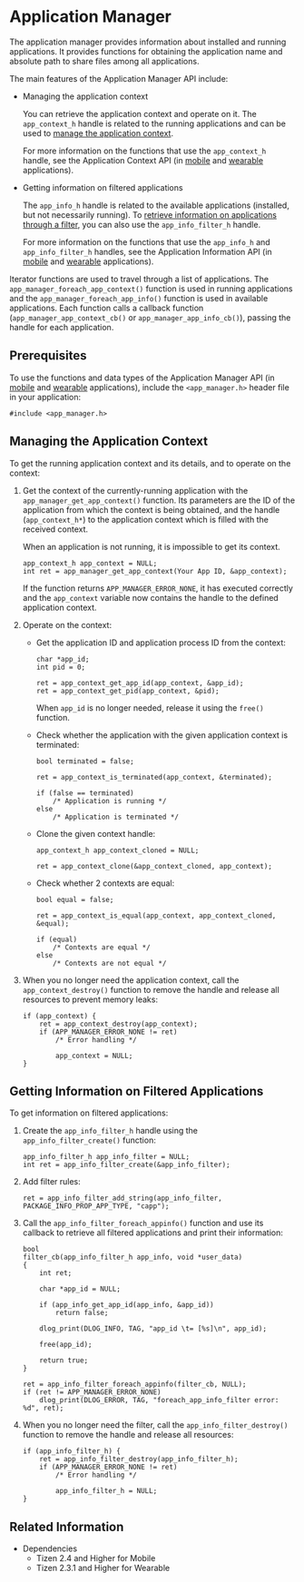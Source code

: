 # Application Manager


The application manager provides information about installed and running applications. It provides functions for obtaining the application name and absolute path to share files among all applications.

The main features of the Application Manager API include:

- Managing the application context

  You can retrieve the application context and operate on it. The `app_context_h` handle is related to the running applications and can be used to [manage the application context](#manage_context).

  For more information on the functions that use the `app_context_h` handle, see the Application Context API (in [mobile](../../api/mobile/latest/group__CAPI__APP__CONTEXT__MODULE.html) and [wearable](../../api/wearable/latest/group__CAPI__APP__CONTEXT__MODULE.html) applications).

- Getting information on filtered applications

  The `app_info_h` handle is related to the available applications (installed, but not necessarily running). To [retrieve information on applications through a filter](#filter), you can also use the `app_info_filter_h` handle.

  For more information on the functions that use the `app_info_h` and `app_info_filter_h` handles, see the Application Information API (in [mobile](../../api/mobile/latest/group__CAPI__APP__INFO__MODULE.html) and [wearable](../../api/wearable/latest/group__CAPI__APP__INFO__MODULE.html) applications).

Iterator functions are used to travel through a list of applications. The `app_manager_foreach_app_context()` function is used in running applications and the `app_manager_foreach_app_info()` function is used in available applications. Each function calls a callback function (`app_manager_app_context_cb()` or `app_manager_app_info_cb()`), passing the handle for each application.

## Prerequisites

To use the functions and data types of the Application Manager API (in [mobile](../../api/mobile/latest/group__CAPI__APPLICATION__MANAGER__MODULE.html) and [wearable](../../api/wearable/latest/group__CAPI__APPLICATION__MANAGER__MODULE.html) applications), include the `<app_manager.h>` header file in your application:

```
#include <app_manager.h>
```
<a name="manage_context"></a>
## Managing the Application Context

To get the running application context and its details, and to operate on the context:

1. Get the context of the currently-running application with the `app_manager_get_app_context()` function. Its parameters are the ID of the application from which the context is being obtained, and the handle (`app_context_h*`) to the application context which is filled with the received context.

   When an application is not running, it is impossible to get its context.
   ```
   app_context_h app_context = NULL;
   int ret = app_manager_get_app_context(Your App ID, &app_context);
   ```
   If the function returns `APP_MANAGER_ERROR_NONE`, it has executed correctly and the `app_context` variable now contains the handle to the defined application context.

2. Operate on the context:

   - Get the application ID and application process ID from the context:

     ```
     char *app_id;
     int pid = 0;

     ret = app_context_get_app_id(app_context, &app_id);
     ret = app_context_get_pid(app_context, &pid);
     ```

     When `app_id` is no longer needed, release it using the `free()` function.

   - Check whether the application with the given application context is terminated:

     ```
     bool terminated = false;

     ret = app_context_is_terminated(app_context, &terminated);

     if (false == terminated)
         /* Application is running */
     else
         /* Application is terminated */
     ```

   - Clone the given context handle:

     ```
     app_context_h app_context_cloned = NULL;

     ret = app_context_clone(&app_context_cloned, app_context);
     ```

   - Check whether 2 contexts are equal:

     ```
     bool equal = false;

     ret = app_context_is_equal(app_context, app_context_cloned, &equal);

     if (equal)
         /* Contexts are equal */
     else
         /* Contexts are not equal */
     ```

3. When you no longer need the application context, call the `app_context_destroy()` function to remove the handle and release all resources to prevent memory leaks:

   ```
   if (app_context) {
       ret = app_context_destroy(app_context);
       if (APP_MANAGER_ERROR_NONE != ret)
           /* Error handling */

           app_context = NULL;
   }
   ```

<a name="filter"></a>
## Getting Information on Filtered Applications

To get information on filtered applications:

1. Create the `app_info_filter_h` handle using the `app_info_filter_create()` function:
   ```
   app_info_filter_h app_info_filter = NULL;
   int ret = app_info_filter_create(&app_info_filter);
   ```

2. Add filter rules:

   ```
   ret = app_info_filter_add_string(app_info_filter, PACKAGE_INFO_PROP_APP_TYPE, "capp");
   ```

3. Call the `app_info_filter_foreach_appinfo()` function and use its callback to retrieve all filtered applications and print their information:

	```
    bool
    filter_cb(app_info_filter_h app_info, void *user_data)
    {
        int ret;

        char *app_id = NULL;

        if (app_info_get_app_id(app_info, &app_id))
            return false;

        dlog_print(DLOG_INFO, TAG, "app_id \t= [%s]\n", app_id);

        free(app_id);

        return true;
    }

    ret = app_info_filter_foreach_appinfo(filter_cb, NULL);
    if (ret != APP_MANAGER_ERROR_NONE)
        dlog_print(DLOG_ERROR, TAG, "foreach_app_info_filter error: %d", ret);
	```

4. When you no longer need the filter, call the `app_info_filter_destroy()` function to remove the handle and release all resources:
	```
    if (app_info_filter_h) {
        ret = app_info_filter_destroy(app_info_filter_h);
        if (APP_MANAGER_ERROR_NONE != ret)
            /* Error handling */

            app_info_filter_h = NULL;
    }
    ```

## Related Information
- Dependencies
  - Tizen 2.4 and Higher for Mobile
  - Tizen 2.3.1 and Higher for Wearable
